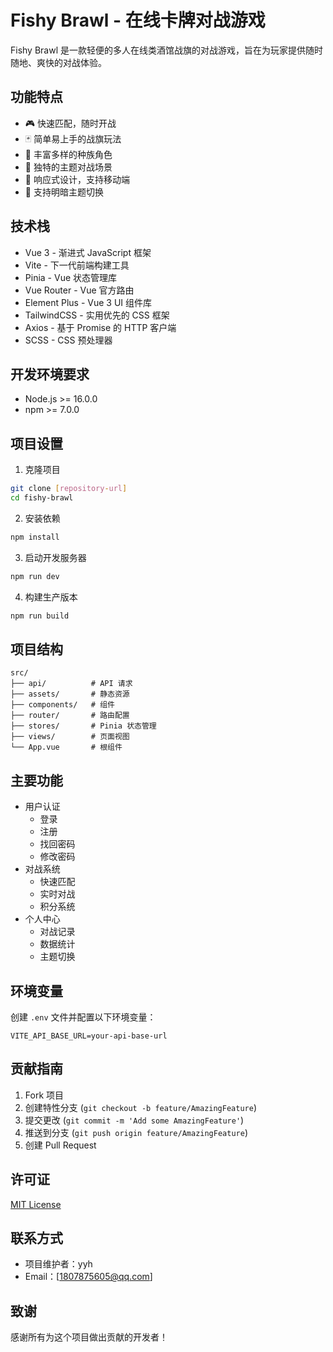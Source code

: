 # Fishy Brawl - 在线卡牌对战游戏

Fishy Brawl 是一款轻便的多人在线类酒馆战旗的对战游戏，旨在为玩家提供随时随地、爽快的对战体验。

## 功能特点

- 🎮 快速匹配，随时开战
- 🃏 简单易上手的战旗玩法
- 👥 丰富多样的种族角色
- 🌈 独特的主题对战场景
- 📱 响应式设计，支持移动端
- 🌙 支持明暗主题切换

## 技术栈

- Vue 3 - 渐进式 JavaScript 框架
- Vite - 下一代前端构建工具
- Pinia - Vue 状态管理库
- Vue Router - Vue 官方路由
- Element Plus - Vue 3 UI 组件库
- TailwindCSS - 实用优先的 CSS 框架
- Axios - 基于 Promise 的 HTTP 客户端
- SCSS - CSS 预处理器

## 开发环境要求

- Node.js >= 16.0.0
- npm >= 7.0.0

## 项目设置

1. 克隆项目
```bash
git clone [repository-url]
cd fishy-brawl
```

2. 安装依赖
```bash
npm install
```

3. 启动开发服务器
```bash
npm run dev
```

4. 构建生产版本
```bash
npm run build
```

## 项目结构

```
src/
├── api/          # API 请求
├── assets/       # 静态资源
├── components/   # 组件
├── router/       # 路由配置
├── stores/       # Pinia 状态管理
├── views/        # 页面视图
└── App.vue       # 根组件
```

## 主要功能

- 用户认证
  - 登录
  - 注册
  - 找回密码
  - 修改密码
- 对战系统
  - 快速匹配
  - 实时对战
  - 积分系统
- 个人中心
  - 对战记录
  - 数据统计
  - 主题切换

## 环境变量

创建 `.env` 文件并配置以下环境变量：

```
VITE_API_BASE_URL=your-api-base-url
```

## 贡献指南

1. Fork 项目
2. 创建特性分支 (`git checkout -b feature/AmazingFeature`)
3. 提交更改 (`git commit -m 'Add some AmazingFeature'`)
4. 推送到分支 (`git push origin feature/AmazingFeature`)
5. 创建 Pull Request

## 许可证

[MIT License](LICENSE)

## 联系方式

- 项目维护者：yyh
- Email：[1807875605@qq.com]

## 致谢

感谢所有为这个项目做出贡献的开发者！

